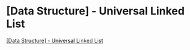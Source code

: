 # [Data Structure] - Universal Linked List
[[Data Structure] - Universal Linked List](https://aiwithcloud.com/2022/09/16/data_structure___universal_linked_list/)